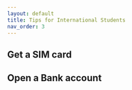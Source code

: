 ```yaml
---
layout: default
title: Tips for International Students
nav_order: 3
---
```

## Get a SIM card 
## Open a Bank account 

